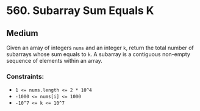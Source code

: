 # 560. Subarray Sum Equals K

## Medium

Given an array of integers `nums` and an integer `k`, return the total number of subarrays whose sum equals to `k`. A
subarray is a contiguous non-empty sequence of elements within an array.

### Constraints:

- `1 <= nums.length <= 2 * 10^4`
- `-1000 <= nums[i] <= 1000`
- `-10^7 <= k <= 10^7`
